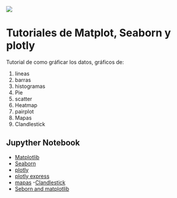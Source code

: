 <img src="https://github.com/luishernand/pandas_fundamentals/blob/master/logo4.JPG?raw=true">   

# Tutoriales de Matplot,  Seaborn y plotly

Tutorial de como gráficar los datos, gráficos de: 
1.  lineas
1.  barras
1.  histogramas
1.  Pie
1. scatter 
1. Heatmap
1. pairplot
1. Mapas
1. Clandlestick





## Jupyther Notebook  

- [Matplotlib](https://nbviewer.jupyter.org/github/luishernand/guia_visualizacion/blob/master/guia_matplotlib.ipynb)
- [Seaborn](https://nbviewer.jupyter.org/github/luishernand/guia_visualizacion/blob/master/guia_seaborn.ipynb)
- [plotly](https://nbviewer.jupyter.org/github/luishernand/guia_visualizacion/blob/master/plotly.ipynb)
- [plotly express](https://nbviewer.jupyter.org/github/luishernand/guia_visualizacion/blob/master/plotlyexpresss.ipynb)
- [mapas](https://nbviewer.jupyter.org/github/luishernand/guia_visualizacion/blob/master/Maps.ipynb)
-[Clandlestick](https://nbviewer.jupyter.org/github/luishernand/tutarial_visualizaciones_python/blob/master/Candlestick%20Chart.ipynb)
- [Seborn and matplotlib](https://nbviewer.jupyter.org/github/luishernand/tutarial_visualizaciones_python/blob/master/Seborn%20and%20matplolib.ipynb)
